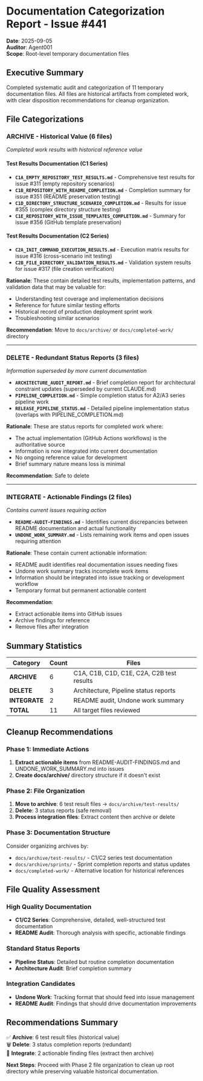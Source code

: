 # Documentation Categorization Report - Issue #441

**Date**: 2025-09-05  
**Auditor**: Agent001  
**Scope**: Root-level temporary documentation files

## Executive Summary

Completed systematic audit and categorization of 11 temporary documentation files. All files are historical artifacts from completed work, with clear disposition recommendations for cleanup organization.

## File Categorizations

### **ARCHIVE** - Historical Value (6 files)
*Completed work results with historical reference value*

#### Test Results Documentation (C1 Series)
- **`C1A_EMPTY_REPOSITORY_TEST_RESULTS.md`** - Comprehensive test results for issue #311 (empty repository scenarios)
- **`C1B_REPOSITORY_WITH_README_COMPLETION.md`** - Completion summary for issue #351 (README preservation testing)
- **`C1D_DIRECTORY_STRUCTURE_SCENARIO_COMPLETION.md`** - Results for issue #355 (complex directory structure testing)
- **`C1E_REPOSITORY_WITH_ISSUE_TEMPLATES_COMPLETION.md`** - Summary for issue #356 (GitHub template preservation)

#### Test Results Documentation (C2 Series)  
- **`C2A_INIT_COMMAND_EXECUTION_RESULTS.md`** - Execution matrix results for issue #316 (cross-scenario init testing)
- **`C2B_FILE_DIRECTORY_VALIDATION_RESULTS.md`** - Validation system results for issue #317 (file creation verification)

**Rationale**: These contain detailed test results, implementation patterns, and validation data that may be valuable for:
- Understanding test coverage and implementation decisions
- Reference for future similar testing efforts  
- Historical record of production deployment sprint work
- Troubleshooting similar scenarios

**Recommendation**: Move to `docs/archive/` or `docs/completed-work/` directory

---

### **DELETE** - Redundant Status Reports (3 files)
*Information superseded by more current documentation*

- **`ARCHITECTURE_AUDIT_REPORT.md`** - Brief completion report for architectural constraint updates (superseded by current CLAUDE.md)
- **`PIPELINE_COMPLETION.md`** - Simple completion status for A2/A3 series pipeline work
- **`RELEASE_PIPELINE_STATUS.md`** - Detailed pipeline implementation status (overlaps with PIPELINE_COMPLETION.md)

**Rationale**: These are status reports for completed work where:
- The actual implementation (GitHub Actions workflows) is the authoritative source
- Information is now integrated into current documentation  
- No ongoing reference value for development
- Brief summary nature means loss is minimal

**Recommendation**: Safe to delete

---

### **INTEGRATE** - Actionable Findings (2 files)
*Contains current issues requiring action*

- **`README-AUDIT-FINDINGS.md`** - Identifies current discrepancies between README documentation and actual functionality
- **`UNDONE_WORK_SUMMARY.md`** - Lists remaining work items and open issues requiring attention

**Rationale**: These contain current actionable information:
- README audit identifies real documentation issues needing fixes
- Undone work summary tracks incomplete work items
- Information should be integrated into issue tracking or development workflow
- Temporary format but permanent actionable content

**Recommendation**: 
- Extract actionable items into GitHub issues
- Archive findings for reference
- Remove files after integration

## Summary Statistics

| Category | Count | Files |
|----------|--------|--------|
| **ARCHIVE** | 6 | C1A, C1B, C1D, C1E, C2A, C2B test results |
| **DELETE** | 3 | Architecture, Pipeline status reports |  
| **INTEGRATE** | 2 | README audit, Undone work summary |
| **TOTAL** | 11 | All target files reviewed |

## Cleanup Recommendations

### Phase 1: Immediate Actions
1. **Extract actionable items** from README-AUDIT-FINDINGS.md and UNDONE_WORK_SUMMARY.md into issues
2. **Create docs/archive/** directory structure if it doesn't exist

### Phase 2: File Organization  
1. **Move to archive**: 6 test result files → `docs/archive/test-results/`
2. **Delete**: 3 status reports (safe removal)
3. **Process integration files**: Extract content then archive or delete

### Phase 3: Documentation Structure
Consider organizing archives by:
- `docs/archive/test-results/` - C1/C2 series test documentation
- `docs/archive/sprints/` - Sprint completion reports and status updates
- `docs/completed-work/` - Alternative location for historical references

## File Quality Assessment

### High Quality Documentation
- **C1/C2 Series**: Comprehensive, detailed, well-structured test documentation
- **README Audit**: Thorough analysis with specific, actionable findings

### Standard Status Reports
- **Pipeline Status**: Detailed but routine completion documentation
- **Architecture Audit**: Brief completion summary

### Integration Candidates
- **Undone Work**: Tracking format that should feed into issue management
- **README Audit**: Findings that should drive documentation improvements

## Recommendations Summary

✅ **Archive**: 6 test result files (historical value)  
🗑️ **Delete**: 3 status completion reports (redundant)  
🔄 **Integrate**: 2 actionable finding files (extract then archive)

**Next Steps**: Proceed with Phase 2 file organization to clean up root directory while preserving valuable historical documentation.